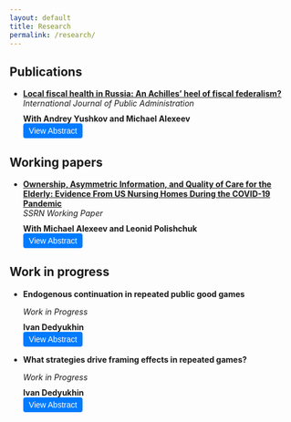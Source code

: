 ```yaml
---
layout: default
title: Research
permalink: /research/
---
```


<style>
  .abstract-button {
    background-color: #007bff; 
    color: white; 
    border: none; 
    padding: 5px 10px; 
    font-size: 14px; 
    cursor: pointer; 
    border-radius: 4px; 
    transition: background-color 0.3s;
  }
  .abstract-button:hover {
    background-color: #0056b3;
  }
  .abstract-container {
    display: none; 
    margin-top: 10px;
  }
  .publication-info {
    font-style: italic;
    margin-bottom: 10px;
  }
  .author-names {
    font-weight: bold;
  }
</style>

Publications
---
- **[Local fiscal health in Russia: An Achilles’ heel of fiscal federalism?](https://www.tandfonline.com/doi/full/10.1080/01900692.2024.2399133)**  
  <div class="publication-info">International Journal of Public Administration</div>  
  <div class="author-names">With Andrey Yushkov and Michael Alexeev</div>  
  <button class="abstract-button" onclick="toggleAbstract('abstract1')">View Abstract</button>
  <div id="abstract1" class="abstract-container">This paper discusses the fiscal health of local governments in Russia, analyzing the implications of fiscal federalism...</div>

Working papers
---
- **[Ownership, Asymmetric Information, and Quality of Care for the Elderly: Evidence From US Nursing Homes During the COVID-19 Pandemic](https://ssrn.com/abstract=4906864)**  
  <div class="publication-info">SSRN Working Paper</div>  
  <div class="author-names">With Michael Alexeev and Leonid Polishchuk</div>  
  <button class="abstract-button" onclick="toggleAbstract('abstract2')">View Abstract</button>
  <div id="abstract2" class="abstract-container">This study examines how ownership structures and asymmetric information affected the quality of care in US nursing homes...</div>

Work in progress
---
- **Endogenous continuation in repeated public good games**  
  <div class="publication-info">Work in Progress</div>  
  <div class="author-names">Ivan Dedyukhin</div>  
  <button class="abstract-button" onclick="toggleAbstract('abstract3')">View Abstract</button>
  <div id="abstract3" class="abstract-container">This project explores endogenous continuation in public good games and its effect on player cooperation...</div>

- **What strategies drive framing effects in repeated games?**  
  <div class="publication-info">Work in Progress</div>  
  <div class="author-names">Ivan Dedyukhin</div>  
  <button class="abstract-button" onclick="toggleAbstract('abstract4')">View Abstract</button>
  <div id="abstract4" class="abstract-container">This research analyzes the strategic decision-making behind framing effects in repeated game scenarios...</div>

<script>
function toggleAbstract(id) {
  var abstract = document.getElementById(id);
  abstract.style.display = abstract.style.display === "none" ? "block" : "none";
}
</script>
